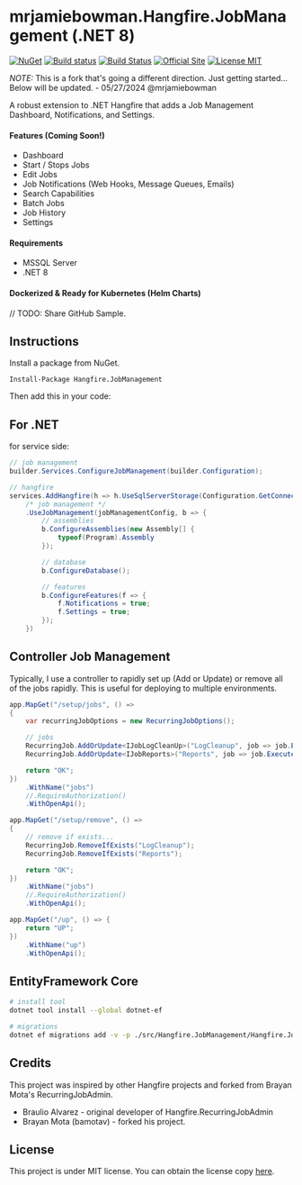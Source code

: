 # mrjamiebowman.Hangfire.JobManagement (.NET 8)
[![NuGet](https://img.shields.io/nuget/v/MyNugetPackage.svg)](https://github.com/mrjamiebowman/Hangfire.JobManagement/)
[![Build status](https://ci.appveyor.com/api/projects/status/u2xrias2vk727beg/branch/master?svg=true)](https://ci.appveyor.com/project/mrjamiebowman/hangfire-jobmanagement/branch/main)
[![Build Status](https://github.com/mrjamiebowman/Hangfire.JobManagement/actions/workflows/dotnet.yml/badge.svg)](https://github.com/mrjamiebowman/Hangfire.JobManagement/actions)
[![Official Site](https://img.shields.io/badge/site-hangfire.io-blue.svg)](http://hangfire.io)
[![License MIT](https://img.shields.io/badge/license-MIT-green.svg)](http://opensource.org/licenses/MIT)

*NOTE:* This is a fork that's going a different direction. Just getting started... Below will be updated. - 05/27/2024 @mrjamiebowman

A robust extension to .NET Hangfire that adds a Job Management Dashboard, Notifications, and Settings. 

#### Features (Coming Soon!)
* Dashboard
* Start / Stops Jobs
* Edit Jobs
* Job Notifications (Web Hooks, Message Queues, Emails)
* Search Capabilities
* Batch Jobs
* Job History
* Settings

#### Requirements
* MSSQL Server
* .NET 8

#### Dockerized & Ready for Kubernetes (Helm Charts)
// TODO: Share GitHub Sample.

## Instructions
Install a package from NuGet. 
```
Install-Package Hangfire.JobManagement
```

Then add this in your code:

## For .NET
for service side:

```csharp
// job management
builder.Services.ConfigureJobManagement(builder.Configuration);

// hangfire
services.AddHangfire(h => h.UseSqlServerStorage(Configuration.GetConnectionString("HangfireConnection"))
    /* job management */
    .UseJobManagement(jobManagementConfig, b => {
        // assemblies
        b.ConfigureAssemblies(new Assembly[] {
            typeof(Program).Assembly
        });

        // database
        b.ConfigureDatabase();

        // features
        b.ConfigureFeatures(f => {
            f.Notifications = true;
            f.Settings = true;
        });
    })
```

## Controller Job Management
Typically, I use a controller to rapidly set up (Add or Update) or remove all of the jobs rapidly. This is useful for deploying to multiple environments.   

```csharp
app.MapGet("/setup/jobs", () =>
{
    var recurringJobOptions = new RecurringJobOptions();

    // jobs
    RecurringJob.AddOrUpdate<IJobLogCleanUp>("LogCleanup", job => job.ExecuteAsync(null, null, CancellationToken.None), Cron.Daily);
    RecurringJob.AddOrUpdate<IJobReports>("Reports", job => job.ExecuteAsync(null, null, CancellationToken.None), Cron.Daily);

    return "OK";
})
    .WithName("jobs")
    //.RequireAuthorization()
    .WithOpenApi();

app.MapGet("/setup/remove", () =>
{
    // remove if exists...
    RecurringJob.RemoveIfExists("LogCleanup");
    RecurringJob.RemoveIfExists("Reports");

    return "OK";
})
    .WithName("jobs")
    //.RequireAuthorization()
    .WithOpenApi();

app.MapGet("/up", () => {
    return "UP";
})
    .WithName("up")
    .WithOpenApi();
```

## EntityFramework Core

```bash
# install tool
dotnet tool install --global dotnet-ef

# migrations
dotnet ef migrations add -v -p ./src/Hangfire.JobManagement/Hangfire.JobManagement.csproj -c JobManagementDbContext -s ../../src/MrJB.Hangfire/ -o ./src/Hangfire.JobManagement/Data/Migrations initial
```

## Credits
This project was inspired by other Hangfire projects and forked from Brayan Mota's RecurringJobAdmin.

 * Braulio Alvarez - original developer of Hangfire.RecurringJobAdmin
 * Brayan Mota (bamotav) - forked his project.

## License
This project is under MIT license. You can obtain the license copy [here](https://github.com/mrjamiebowman/mrjamiebowman.Hangfire.RecurringJobAdmin/blob/master/LICENSE).

